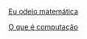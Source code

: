 [Eu odeio matemática](https://joaoepj.github.com/eu-odeio-matematica)

[O que é computação](https://joaoepj.github.com/o-que-e-computacao)